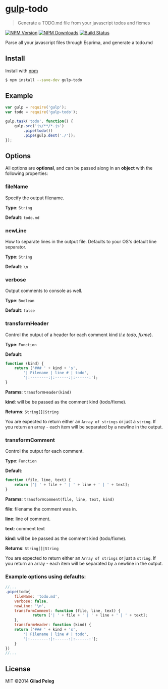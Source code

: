# [gulp](https://github.com/wearefractal/gulp)-todo
> Generate a TODO.md file from your javascript todos and fixmes

[![NPM Version](http://img.shields.io/npm/v/gulp-todo.svg?style=flat)](https://npmjs.org/package/gulp-todo)
[![NPM Downloads](http://img.shields.io/npm/dm/gulp-todo.svg?style=flat)](https://npmjs.org/package/gulp-todo)
[![Build Status](http://img.shields.io/travis/pgilad/gulp-todo.svg?style=flat)](https://travis-ci.org/pgilad/gulp-todo)

Parse all your javascript files through Esprima, and generate a todo.md

## Install

Install with [npm](https://npmjs.org/package/gulp-todo)

```bash
$ npm install --save-dev gulp-todo
```

## Example

```js
var gulp = require('gulp');
var todo = require('gulp-todo');

gulp.task('todo', function() {
    gulp.src('js/**/*.js')
        .pipe(todo())
        .pipe(gulp.dest('./'));
});
```

## Options

All options are **optional**, and can be passed along in an **object** with the following properties:

### fileName

Specify the output filename.

**Type**: `String`

**Default**: `todo.md`

### newLine

How to separate lines in the output file. Defaults to your OS's default line separator.

**Type**: `String`

**Default**: `\n`

### verbose

Output comments to console as well.

**Type**: `Boolean`

**Default**: `false`

### transformHeader

Control the output of a header for each comment kind (*i.e todo, fixme*).

**Type**: `Function`

**Default**:
```js
function (kind) {
    return ['### ' + kind + 's',
        '| Filename | line # | todo',
        '|:--------:|:------:|:------:'];
}
```

**Params**: `transformHeader(kind)`

**kind**: will be be passed as the comment kind (todo/fixme).

**Returns**: `String[]|String`

You are expected to return either an `Array of strings` or just a `string`. If you return an array - each item will be separated by a newline in the output.

### transformComment

Control the output for each comment.

**Type**: `Function`

**Default**:
```js
function (file, line, text) {
    return ['| ' + file + ' | ' + line + ' | ' + text];
}
```

**Params**: `transformComment(file, line, text, kind)`

**file**: filename the comment was in.

**line**: line of comment.

**text**: comment text

**kind**: will be be passed as the comment kind (todo/fixme).

**Returns**: `String[]|String`

You are expected to return either an `Array of strings` or just a `string`. If you return an array - each item will be separated by a newline in the output.

### Example options using defaults:

```js
//...
.pipe(todo{
	fileName: 'todo.md',
    verbose: false,
    newLine: '\n',
    transformComment: function (file, line, text) {
            return ['| ' + file + ' | ' + line + ' | ' + text];
    },
    transformHeader: function (kind) {
    return ['### ' + kind + 's',
        '| Filename | line # | todo',
        '|:--------:|:------:|:------:'];
    }
})
//...
```

## License

MIT ©2014 **Gilad Peleg**
